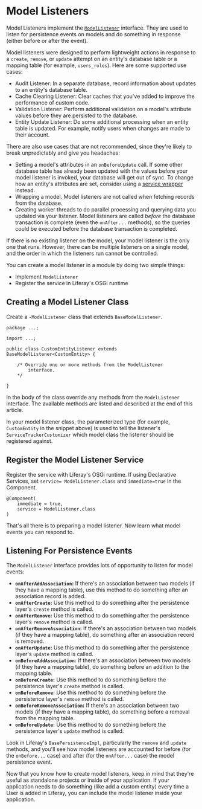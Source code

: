 # Model Listeners

Model Listeners implement the
[`ModelListener`](https://docs.liferay.com/portal/7.0/javadocs/portal-kernel/com/liferay/portal/kernel/model/ModelListener.html)
interface. They are used to listen for persistence events on models and do
something in response (either before or after the event).

Model listeners were designed to perform lightweight actions in response to a
`create`, `remove`, or `update` attempt on an entity's database table or a
mapping table (for example, `users_roles`). Here are some supported use cases:

-  Audit Listener: In a separate database, record information about updates to
   an entity's database table.
-  Cache Clearing Listener: Clear caches that you've added to improve the
   performance of custom code.
-  Validation Listener: Perform additional validation on a model's attribute
   values before they are persisted to the database.
-  Entity Update Listener: Do some additional processing when an entity table is
   updated. For example, notify users when changes are made to their account.

There are also use cases that are not recommended, since they're likely to break
unpredictably and give you headaches:

-  Setting a model's attributes in an `onBeforeUpdate` call. If some other
   database table has already been updated with the values before your model
listener is invoked, your database will get out of sync. To change how an entity's
attributes are set, consider using a [service wrapper](/develop/tutorials/-/knowledge_base/7-0/customizing-liferay-services-service-wrappers)
instead.
-  Wrapping a model. Model listeners are not called when fetching records from
   the database.
-  Creating worker threads to do parallel processing and querying data you
   updated via your listener. Model listeners are called *before* the database
transaction is complete (even the `onAfter...` methods), so the queries could be
executed before the database transaction is completed.

If there is no existing listener on the model, your model listener is the only
one that runs. However, there can be multiple listeners on a single model, and
the order in which the listeners run cannot be controlled. 

You can create a model listener in a module by doing two simple things:

-  Implement `ModelListener` 
-  Register the service in Liferay's OSGi runtime

## Creating a Model Listener Class [](id=creating-a-modellistener-class)

Create a `-ModelListener` class that extends `BaseModelListener`. 

    package ...;

    import ...;

    public class CustomEntityListener extends BaseModelListener<CustomEntity> {

        /* Override one or more methods from the ModelListener 
            interface.
        */
        
    }

In the body of the class override any methods from the `ModelListener`
interface. The available methods are listed and described at the end of this
article.

In your model listener class, the parameterized type (for example,
`CustomEntity` in the snippet above) is used to tell the listener's
`ServiceTrackerCustomizer` which model class the listener should be registered
against.

## Register the Model Listener Service

Register the service with Liferay's OSGi runtime. If using Declarative Services,
set `service= ModelListener.class` and `immediate=true` in the Component.

    @Component(
        immediate = true,
        service = ModelListener.class
    )

That's all there is to preparing a model listener. Now learn what model events
you can respond to.

## Listening For Persistence Events

The `ModelListener` interface provides lots of opportunity to listen for model
events:

-  **`onAfterAddAssociation`:** If there's an association between two models (if
   they have a mapping table), use this method to do something after an
association record is added.
-  **`onAfterCreate`:** Use this method to do something after the persistence
   layer's `create` method is called.
-  **`onAfterRemove`:** Use this method to do something after the persistence
   layer's `remove` method is called.
-  **`onAfterRemoveAssociation`:** If there's an association between two models
   (if they have a mapping table), do something after an association record is
removed.
-  **`onAfterUpdate`:** Use this method to do something after the persistence
   layer's `update` method is called.
-  **`onBeforeAddAssociation`:** If there's an association between two models (if
   they have a mapping table), do something before an addition to the mapping
table.
-  **`onBeforeCreate`:** Use this method to do something before the persistence
   layer's `create` method is called.
-  **`onBeforeRemove`:** Use this method to do something before the persistence
   layer's `remove` method is called.
-  **`onBeforeRemoveAssociation`:** If there's an association between two models (if
   they have a mapping table), do something before a removal from the mapping
table.
-  **`onBeforeUpdate`:** Use this method to do something before the persistence
   layer's `update` method is called.

Look in Liferay's `BasePersistenceImpl`, particularly the `remove` and `update` methods,
and you'll see how model listeners are accounted for before (for the `onBefore...` case)
and after (for the `onAfter...` case) the model persistence event.

Now that you know how to create model listeners, keep in mind that they're
useful as standalone projects or inside of your application. If your application
needs to do something (like add a custom entity) every time a User is added in
Liferay, you can include the model listener inside your application.
